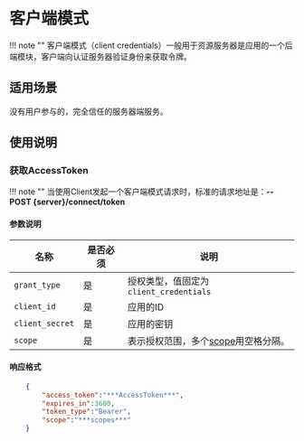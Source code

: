# 客户端模式

!!! note ""
    客户端模式（client credentials）一般用于资源服务器是应用的一个后端模块，客户端向认证服务器验证身份来获取令牌。

## 适用场景

没有用户参与的，完全信任的服务器端服务。

## 使用说明

### 获取AccessToken

!!! note ""
    当使用Client发起一个客户端模式请求时，标准的请求地址是：**--POST {server}/connect/token** 

#### 参数说明

| 名称 | 是否必须 | 说明 |
| ----------- | ----------- | ----------- |
| `grant_type` | 是 | 授权类型，值固定为`client_credentials` |
| `client_id` | 是 | 应用的ID |
| `client_secret` | 是 | 应用的密钥 |
| `scope` | 是 | 表示授权范围，多个[scope](/scopes)用空格分隔。 |


#### 响应格式
```json
    {
        "access_token":"***AccessToken***",
        "expires_in":3600,
        "token_type":"Bearer",
        "scope":"***scopes***"
    }
```